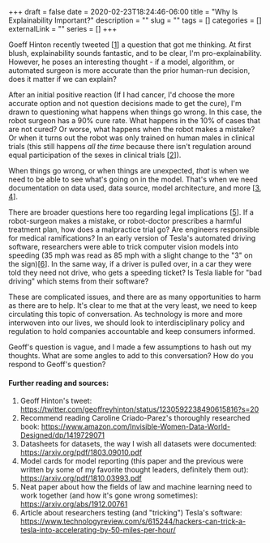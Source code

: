+++ 
draft = false 
date = 2020-02-23T18:24:46-06:00
title = "Why Is Explainability Important?"
description = ""
slug = "" 
tags = []
categories = []
externalLink = ""
series = []
+++

Goeff Hinton recently tweeted [[1](https://twitter.com/geoffreyhinton/status/1230592238490615816?s=20)] a question that got me thinking. At first blush, explainability sounds fantastic, and to be clear, I'm pro-explainability. However, he poses an interesting thought - if a model, algorithm, or automated surgeon is more accurate than the prior human-run decision, does it matter if we can explain?

After an initial positive reaction (If I had cancer, I'd choose the more accurate option and not question decisions made to get the cure), I'm drawn to questioning what happens when things go wrong. In this case, the robot surgeon has a 90% cure rate. What happens in the 10% of cases that are not cured? Or worse, what happens when the robot makes a mistake? Or when it turns out the robot was only trained on human males in clinical trials (this still happens *all the time* because there isn't regulation around equal participation of the sexes in clinical trials [[2](https://www.amazon.com/Invisible-Women-Data-World-Designed/dp/1419729071)]).

When things go wrong, or when things are unexpected, *that* is when we need to be able to see what's going on in the model. That's when we need documentation on data used, data source, model architecture, and more [[3](https://arxiv.org/pdf/1803.09010.pdf), [4](https://arxiv.org/pdf/1810.03993.pdf)].

There are broader questions here too regarding legal implications [[5](https://arxiv.org/abs/1912.00761)]. If a robot-surgeon makes a mistake, or robot-doctor prescribes a harmful treatment plan, how does a malpractice trial go? Are engineers responsible for medical ramifications? In an early version of Tesla's automated driving software, researchers were able to trick computer vision models into speeding (35 mph was read as 85 mph with a slight change to the "3" on the sign)[[6](https://www.technologyreview.com/s/615244/hackers-can-trick-a-tesla-into-accelerating-by-50-miles-per-hour/)]. In the same way, if a driver is pulled over, in a car they were told they need not drive, who gets a speeding ticket? Is Tesla liable for "bad driving" which stems from their software?

These are complicated issues, and there are as many opportunities to harm as there are to help. It's clear to me that at the very least, we need to keep circulating this topic of conversation. As technology is more and more interwoven into our lives, we should look to interdisciplinary policy and regulation to hold companies accountable and keep consumers informed.

Geoff's question is vague, and I made a few assumptions to hash out my thoughts. What are some angles to add to this conversation? How do you respond to Geoff's question?

#### Further reading and sources:
1. Geoff Hinton's tweet: https://twitter.com/geoffreyhinton/status/1230592238490615816?s=20
2. Recommend reading Caroline Criado-Parez's thoroughly researched book: https://www.amazon.com/Invisible-Women-Data-World-Designed/dp/1419729071
3. Datasheets for datasets, the way I wish all datasets were documented: https://arxiv.org/pdf/1803.09010.pdf
4. Model cards for model reporting (this paper and the previous were written by some of my favorite thought leaders, definitely them out): https://arxiv.org/pdf/1810.03993.pdf
5. Neat paper about how the fields of law and machine learning need to work together (and how it's gone wrong sometimes): https://arxiv.org/abs/1912.00761
6. Article about researchers testing (and "tricking") Tesla's software: https://www.technologyreview.com/s/615244/hackers-can-trick-a-tesla-into-accelerating-by-50-miles-per-hour/

